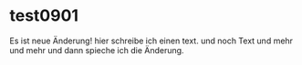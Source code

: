# test0901
Es ist neue Änderung!
hier schreibe ich einen text. und noch Text und mehr und mehr und dann spieche ich die Änderung.